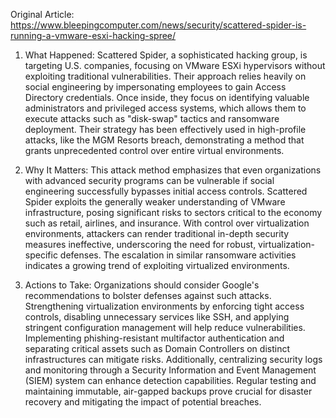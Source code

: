 Original Article: https://www.bleepingcomputer.com/news/security/scattered-spider-is-running-a-vmware-esxi-hacking-spree/

1) What Happened: Scattered Spider, a sophisticated hacking group, is targeting U.S. companies, focusing on VMware ESXi hypervisors without exploiting traditional vulnerabilities. Their approach relies heavily on social engineering by impersonating employees to gain Access Directory credentials. Once inside, they focus on identifying valuable administrators and privileged access systems, which allows them to execute attacks such as "disk-swap" tactics and ransomware deployment. Their strategy has been effectively used in high-profile attacks, like the MGM Resorts breach, demonstrating a method that grants unprecedented control over entire virtual environments.

2) Why It Matters: This attack method emphasizes that even organizations with advanced security programs can be vulnerable if social engineering successfully bypasses initial access controls. Scattered Spider exploits the generally weaker understanding of VMware infrastructure, posing significant risks to sectors critical to the economy such as retail, airlines, and insurance. With control over virtualization environments, attackers can render traditional in-depth security measures ineffective, underscoring the need for robust, virtualization-specific defenses. The escalation in similar ransomware activities indicates a growing trend of exploiting virtualized environments.

3) Actions to Take: Organizations should consider Google's recommendations to bolster defenses against such attacks. Strengthening virtualization environments by enforcing tight access controls, disabling unnecessary services like SSH, and applying stringent configuration management will help reduce vulnerabilities. Implementing phishing-resistant multifactor authentication and separating critical assets such as Domain Controllers on distinct infrastructures can mitigate risks. Additionally, centralizing security logs and monitoring through a Security Information and Event Management (SIEM) system can enhance detection capabilities. Regular testing and maintaining immutable, air-gapped backups prove crucial for disaster recovery and mitigating the impact of potential breaches.